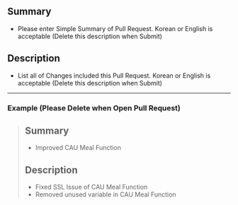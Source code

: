 ## Summary
- Please enter Simple Summary of Pull Request. Korean or English is acceptable (Delete this description when Submit)

## Description
- List all of Changes included this Pull Request. Korean or English is acceptable (Delete this description when Submit)

---

### Example (Please Delete when Open Pull Request)
> ## Summary
> - Improved CAU Meal Function
>
> ## Description
> - Fixed SSL Issue of CAU Meal Function
> - Removed unused variable in CAU Meal Function